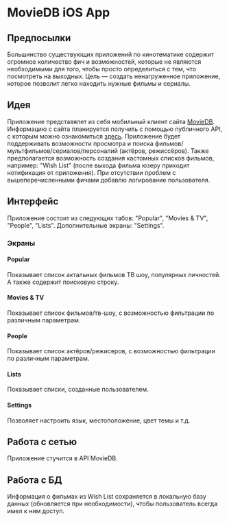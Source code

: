 # MovieDB iOS App


## Предпосылки
Большинство существующих приложений по кинотематике содержит огромное количество фич и возможностей, которые не являются необходимыми для того, чтобы просто определиться с тем, что посмотреть на выходных. Цель — создать ненагруженное приложение, которое позволит легко находить нужные фильмы и сериалы.

## Идея
Приложение представялет из себя мобильный клиент сайта [MovieDB](https://www.themoviedb.org). Информацию с сайта планируется получить с помощью публичного API, с которым можно ознакомиться [здесь](https://developers.themoviedb.org/3/getting-started/introduction). Приложение будет поддерживать возможности просмотра и поиска фильмов/мультфильмов/сериалов/персоналий (актёров, режиссёров). Также предполагается возможность создания кастомных списков фильмов, например: "Wish List" (после выхода фильма юзеру приходит нотификация от приложения). При отсутствии проблем с вышеперечисленными фичами добавлю логирование пользователя.

## Интерфейс
Приложение состоит из следующих табов: "Popular", "Movies & TV", "People", "Lists". Дополнительные экраны: "Settings".

### Экраны


#### Popular
Показывает список актальных фильмов ТВ шоу, популярных личностей. А также содержит поисковую строку.

#### Movies & TV
Показывает список фильмов/тв-шоу, с возможностью фильтрации по различным параметрам.

#### People
Показывает список актёров/режисеров, с возможностью фильтрации по различным параметрам.

#### Lists 
Показывает списки, созданные пользователем.

#### Settings
Позволяет настроить язык, местоположение, цвет темы и т.д.


## Работа с сетью
Приложение стучится в API MovieDB.


## Работа с БД
Информация о фильмах из Wish List сохраняется в локальную базу данных (обновляется при необходимости), чтобы пользователь всегда имел к ним доступ.

